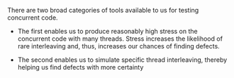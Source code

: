 
There are two broad categories of tools available to us for testing concurrent code. 

- The first enables us to produce reasonably high stress on the concurrent code with many threads. Stress increases the likelihood of rare interleaving and, thus, increases our chances of finding defects.

- The second enables us to simulate specific thread interleaving, thereby helping us find defects with more certainty

